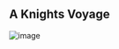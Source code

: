## A Knights Voyage


![image](https://github.com/thiagobgarc/a_Knights_voyage/assets/117615425/dab18890-580e-43a7-8d36-1f5f6f5ea5bb)
